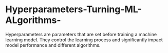 # Hyperparameters-Turning-ML-ALgorithms-
Hyperparameters are parameters that are set before training a machine learning model. They control the learning process and significantly impact model performance and different algorithms.
